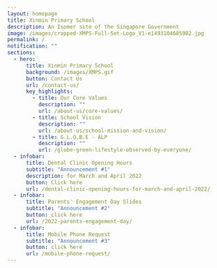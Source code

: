 ```yaml
---
layout: homepage
title: Xinmin Primary School
description: An Isomer site of the Singapore Government
image: /images/cropped-XMPS-Full-Set-Logo_V1-e1493104685982.jpg
permalink: /
notification: ""
sections:
  - hero:
      title: Xinmin Primary School
      background: /images/XMPS.gif
      button: Contact Us
      url: /contact-us/
      key_highlights:
        - title: Our Core Values
          description: ""
          url: /about-us/core-values/
        - title: School Vision
          description: ""
          url: /about-us/school-mission-and-vision/
        - title: G.L.O.B.E - ALP
          description: ""
          url: /globe-green-lifestyle-observed-by-everyone/
  - infobar:
      title: Dental Clinic Opening Hours
      subtitle: "Announcement #1"
      description: for March and April 2022
      button: Click here
      url: /dental-clinic-opening-hours-for-march-and-april-2022/
  - infobar:
      title: Parents' Engagement Day Slides
      subtitle: "Announcement #2"
      button: click here
      url: /2022-parents-engagement-day/
  - infobar:
      title: Mobile Phone Request
      subtitle: "Announcement #3"
      button: click here
      url: /mobile-phone-request/
---
```


